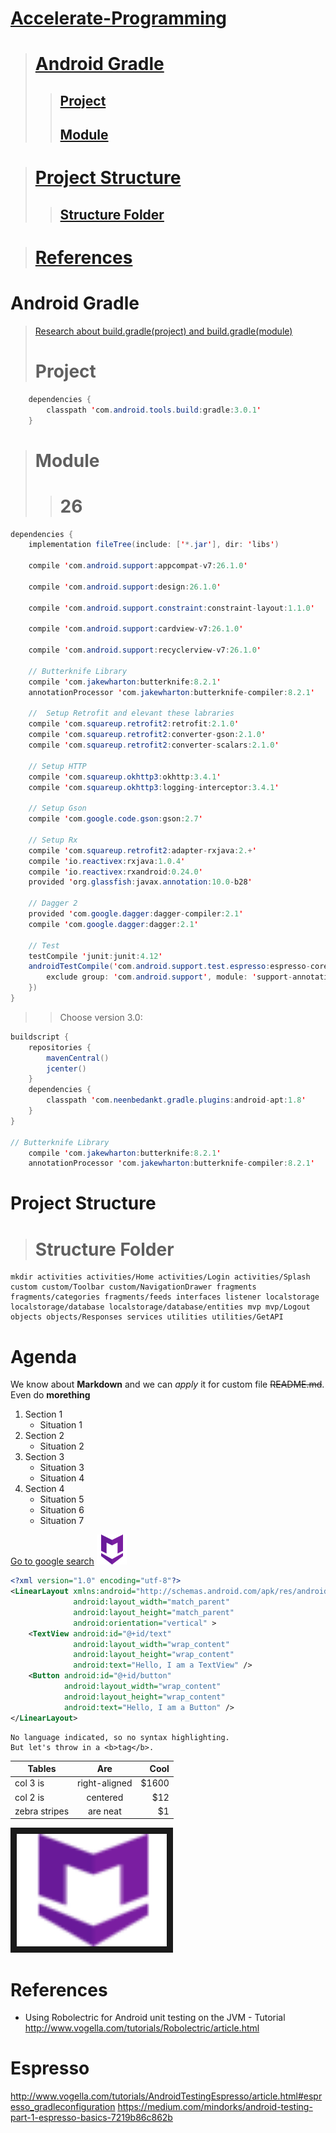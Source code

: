 # [Accelerate-Programming](#accelerate-programming)
> # [Android Gradle](#android-gradle) 
>> ## [Project](#project)
>> ## [Module](#module)

> # [Project Structure](#project-structure) 
>> ## [Structure Folder](#structure-folder)

> # [References](#references)

# Android Gradle
> [Research about build.gradle(project) and build.gradle(module)](https://github.com/danisluis6/Accelerate-Programming/blob/master/Android%20Gradle.md)
> # Project
```java
    dependencies {
        classpath 'com.android.tools.build:gradle:3.0.1'
    }
```
> # Module
>> # 26
```java
dependencies {
    implementation fileTree(include: ['*.jar'], dir: 'libs')

    compile 'com.android.support:appcompat-v7:26.1.0'

    compile 'com.android.support:design:26.1.0'

    compile 'com.android.support.constraint:constraint-layout:1.1.0'

    compile 'com.android.support:cardview-v7:26.1.0'

    compile 'com.android.support:recyclerview-v7:26.1.0'
    
    // Butterknife Library
    compile 'com.jakewharton:butterknife:8.2.1'
    annotationProcessor 'com.jakewharton:butterknife-compiler:8.2.1'
    
    //  Setup Retrofit and elevant these labraries
    compile 'com.squareup.retrofit2:retrofit:2.1.0'
    compile 'com.squareup.retrofit2:converter-gson:2.1.0'
    compile 'com.squareup.retrofit2:converter-scalars:2.1.0'
    
    // Setup HTTP
    compile 'com.squareup.okhttp3:okhttp:3.4.1'
    compile 'com.squareup.okhttp3:logging-interceptor:3.4.1'
    
    // Setup Gson
    compile 'com.google.code.gson:gson:2.7'
    
    // Setup Rx
    compile 'com.squareup.retrofit2:adapter-rxjava:2.+'
    compile 'io.reactivex:rxjava:1.0.4'
    compile 'io.reactivex:rxandroid:0.24.0'
    provided 'org.glassfish:javax.annotation:10.0-b28'
    
    // Dagger 2
    provided 'com.google.dagger:dagger-compiler:2.1'
    compile 'com.google.dagger:dagger:2.1'
    
    // Test
    testCompile 'junit:junit:4.12'
    androidTestCompile('com.android.support.test.espresso:espresso-core:2.2.2', {
        exclude group: 'com.android.support', module: 'support-annotations'
    })
}
```
>> Choose version 3.0:
```java
buildscript {
    repositories {
        mavenCentral()
        jcenter()
    }
    dependencies {
        classpath 'com.neenbedankt.gradle.plugins:android-apt:1.8'
    }
}

// Butterknife Library
    compile 'com.jakewharton:butterknife:8.2.1'
    annotationProcessor 'com.jakewharton:butterknife-compiler:8.2.1'
```

# Project Structure
> # Structure Folder
```
mkdir activities activities/Home activities/Login activities/Splash custom custom/Toolbar custom/NavigationDrawer fragments fragments/categories fragments/feeds interfaces listener localstorage localstorage/database localstorage/database/entities mvp mvp/Logout objects objects/Responses services utilities utilities/GetAPI
```

# Agenda
We know about **Markdown** and we can *apply* it for custom file ~~README.md~~. Even do __morething__
1. Section 1
    - Situation 1
2. Section 2
    - Situation 2
3. Section 3
    - Situation 3
    - Situation 4
4. Section 4
    - Situation 5
    - Situation 6
    - Situation 7
 
[Go to google search](https://www.google.com)
![alt text](https://github.com/adam-p/markdown-here/raw/master/src/common/images/icon48.png)

```xml
<?xml version="1.0" encoding="utf-8"?>
<LinearLayout xmlns:android="http://schemas.android.com/apk/res/android"
              android:layout_width="match_parent"
              android:layout_height="match_parent"
              android:orientation="vertical" >
    <TextView android:id="@+id/text"
              android:layout_width="wrap_content"
              android:layout_height="wrap_content"
              android:text="Hello, I am a TextView" />
    <Button android:id="@+id/button"
            android:layout_width="wrap_content"
            android:layout_height="wrap_content"
            android:text="Hello, I am a Button" />
</LinearLayout>
```
```
No language indicated, so no syntax highlighting. 
But let's throw in a <b>tag</b>.
```

| Tables        | Are           | Cool  |
| ------------- |:-------------:| -----:|
| col 3 is      | right-aligned | $1600 |
| col 2 is      | centered      |   $12 |
| zebra stripes | are neat      |    $1 |

<a href="https://www.youtube.com/embed/blWvD93bALE" frameborder="0" allow="autoplay; encrypted-media" allowfullscreen><img src="https://github.com/adam-p/markdown-here/raw/master/src/common/images/icon48.png" 
alt="IMAGE ALT TEXT HERE" width="240" height="180" border="10" /></a>

# References
- Using Robolectric for Android unit testing on the JVM - Tutorial
http://www.vogella.com/tutorials/Robolectric/article.html

# Espresso
http://www.vogella.com/tutorials/AndroidTestingEspresso/article.html#espresso_gradleconfiguration
https://medium.com/mindorks/android-testing-part-1-espresso-basics-7219b86c862b

